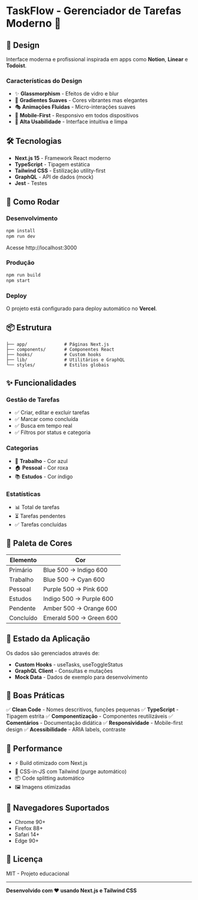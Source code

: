 # TaskFlow - Gerenciador de Tarefas Moderno 🚀

## 🎨 Design

Interface moderna e profissional inspirada em apps como **Notion**, **Linear** e **Todoist**.

### Características do Design

- ✨ **Glassmorphism** - Efeitos de vidro e blur
- 🌈 **Gradientes Suaves** - Cores vibrantes mas elegantes
- 🎭 **Animações Fluidas** - Micro-interações suaves
- 📱 **Mobile-First** - Responsivo em todos dispositivos
- 🎯 **Alta Usabilidade** - Interface intuitiva e limpa

## 🛠️ Tecnologias

- **Next.js 15** - Framework React moderno
- **TypeScript** - Tipagem estática
- **Tailwind CSS** - Estilização utility-first
- **GraphQL** - API de dados (mock)
- **Jest** - Testes

## 🚀 Como Rodar

### Desenvolvimento

```bash
npm install
npm run dev
```

Acesse http://localhost:3000

### Produção

```bash
npm run build
npm start
```

### Deploy

O projeto está configurado para deploy automático no **Vercel**.

## 📦 Estrutura

```
├── app/              # Páginas Next.js
├── components/       # Componentes React
├── hooks/            # Custom hooks
├── lib/              # Utilitários e GraphQL
└── styles/           # Estilos globais
```

## ✨ Funcionalidades

### Gestão de Tarefas

- ✅ Criar, editar e excluir tarefas
- ✅ Marcar como concluída
- ✅ Busca em tempo real
- ✅ Filtros por status e categoria

### Categorias

- 💼 **Trabalho** - Cor azul
- 🏠 **Pessoal** - Cor roxa
- 📚 **Estudos** - Cor índigo

### Estatísticas

- 📊 Total de tarefas
- ⏳ Tarefas pendentes
- ✅ Tarefas concluídas

## 🎨 Paleta de Cores

| Elemento    | Cor                     |
| ----------- | ----------------------- |
| Primário    | Blue 500 → Indigo 600   |
| Trabalho    | Blue 500 → Cyan 600     |
| Pessoal     | Purple 500 → Pink 600   |
| Estudos     | Indigo 500 → Purple 600 |
| Pendente    | Amber 500 → Orange 600  |
| Concluído   | Emerald 500 → Green 600 |

## 🔄 Estado da Aplicação

Os dados são gerenciados através de:

- **Custom Hooks** - useTasks, useToggleStatus
- **GraphQL Client** - Consultas e mutações
- **Mock Data** - Dados de exemplo para desenvolvimento

## 📝 Boas Práticas

✅ **Clean Code** - Nomes descritivos, funções pequenas
✅ **TypeScript** - Tipagem estrita
✅ **Componentização** - Componentes reutilizáveis
✅ **Comentários** - Documentação didática
✅ **Responsividade** - Mobile-first design
✅ **Acessibilidade** - ARIA labels, contraste

## 🎯 Performance

- ⚡ Build otimizado com Next.js
- 🎨 CSS-in-JS com Tailwind (purge automático)
- 📦 Code splitting automático
- 🖼️ Imagens otimizadas

## 📱 Navegadores Suportados

- Chrome 90+
- Firefox 88+
- Safari 14+
- Edge 90+

## 📄 Licença

MIT - Projeto educacional

---

**Desenvolvido com ❤️ usando Next.js e Tailwind CSS**
